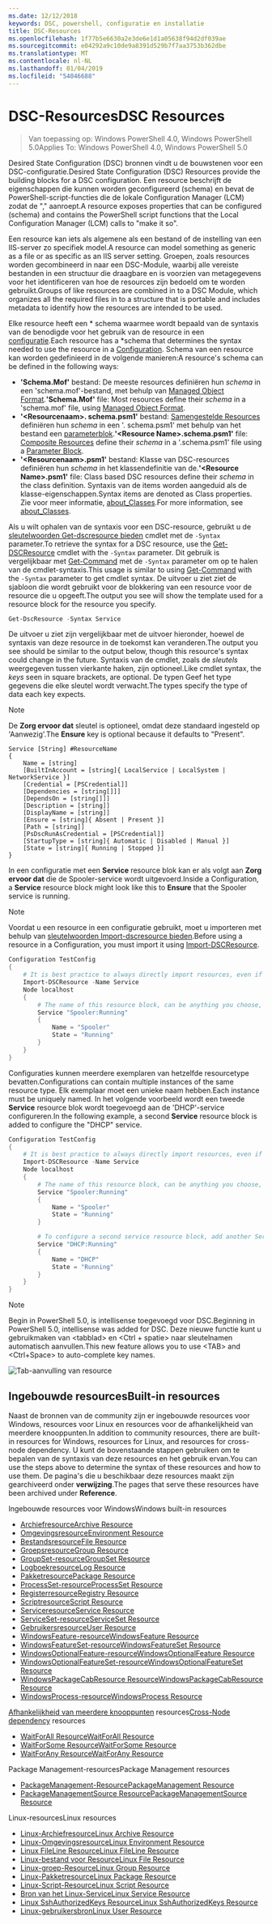 ```yaml
---
ms.date: 12/12/2018
keywords: DSC, powershell, configuratie en installatie
title: DSC-Resources
ms.openlocfilehash: 1f77b5e6630a2e3de6e1d1a05638f94d2df039ae
ms.sourcegitcommit: e04292a9c10de9a8391d529b7f7aa3753b362dbe
ms.translationtype: MT
ms.contentlocale: nl-NL
ms.lasthandoff: 01/04/2019
ms.locfileid: "54046688"
---
```

# <a name="dsc-resources"></a><span data-ttu-id="67d07-103">DSC-Resources</span><span class="sxs-lookup"><span data-stu-id="67d07-103">DSC Resources</span></span>

><span data-ttu-id="67d07-104">Van toepassing op: Windows PowerShell 4.0, Windows PowerShell 5.0</span><span class="sxs-lookup"><span data-stu-id="67d07-104">Applies To: Windows PowerShell 4.0, Windows PowerShell 5.0</span></span>

<span data-ttu-id="67d07-105">Desired State Configuration (DSC) bronnen vindt u de bouwstenen voor een DSC-configuratie.</span><span class="sxs-lookup"><span data-stu-id="67d07-105">Desired State Configuration (DSC) Resources provide the building blocks for a DSC configuration.</span></span> <span data-ttu-id="67d07-106">Een resource beschrijft de eigenschappen die kunnen worden geconfigureerd (schema) en bevat de PowerShell-script-functies die de lokale Configuration Manager (LCM) zodat de "," aanroept.</span><span class="sxs-lookup"><span data-stu-id="67d07-106">A resource exposes properties that can be configured (schema) and contains the PowerShell script functions that the Local Configuration Manager (LCM) calls to "make it so".</span></span>

<span data-ttu-id="67d07-107">Een resource kan iets als algemene als een bestand of de instelling van een IIS-server zo specifiek model.</span><span class="sxs-lookup"><span data-stu-id="67d07-107">A resource can model something as generic as a file or as specific as an IIS server setting.</span></span>  <span data-ttu-id="67d07-108">Groepen, zoals resources worden gecombineerd in naar een DSC-Module, waarbij alle vereiste bestanden in een structuur die draagbare en is voorzien van metagegevens voor het identificeren van hoe de resources zijn bedoeld om te worden gebruikt.</span><span class="sxs-lookup"><span data-stu-id="67d07-108">Groups of like resources are combined in to a DSC Module, which organizes all the required files in to a structure that is portable and includes metadata to identify how the resources are intended to be used.</span></span>

<span data-ttu-id="67d07-109">Elke resource heeft een \* schema waarmee wordt bepaald van de syntaxis van de benodigde voor het gebruik van de resource in een [configuratie](../configurations/configurations.md).</span><span class="sxs-lookup"><span data-stu-id="67d07-109">Each resource has a \*schema that determines the syntax needed to use the resource in a [Configuration](../configurations/configurations.md).</span></span> <span data-ttu-id="67d07-110">Schema van een resource kan worden gedefinieerd in de volgende manieren:</span><span class="sxs-lookup"><span data-stu-id="67d07-110">A resource's schema can be defined in the following ways:</span></span>

- <span data-ttu-id="67d07-111">**'Schema.Mof'** bestand: De meeste resources definiëren hun *schema* in een 'schema.mof'-bestand, met behulp van [Managed Object Format](/windows/desktop/wmisdk/managed-object-format--mof-).</span><span class="sxs-lookup"><span data-stu-id="67d07-111">**'Schema.Mof'** file: Most resources define their *schema* in a 'schema.mof' file, using [Managed Object Format](/windows/desktop/wmisdk/managed-object-format--mof-).</span></span>
- <span data-ttu-id="67d07-112">**'\<Resourcenaam\>. schema.psm1'** bestand: [Samengestelde Resources](../configurations/compositeConfigs.md) definiëren hun *schema* in een '<ResourceName>. schema.psm1' met behulp van het bestand een [parameterblok](/powershell/module/microsoft.powershell.core/about/about_functions?view=powershell-6#functions-with-parameters).</span><span class="sxs-lookup"><span data-stu-id="67d07-112">**'\<Resource Name\>.schema.psm1'** file: [Composite Resources](../configurations/compositeConfigs.md) define their *schema* in a '<ResourceName>.schema.psm1' file using a [Parameter Block](/powershell/module/microsoft.powershell.core/about/about_functions?view=powershell-6#functions-with-parameters).</span></span>
- <span data-ttu-id="67d07-113">**'\<Resourcenaam\>.psm1'** bestand: Klasse van DSC-resources definiëren hun *schema* in het klassendefinitie van de.</span><span class="sxs-lookup"><span data-stu-id="67d07-113">**'\<Resource Name\>.psm1'** file: Class based DSC resources define their *schema* in the class definition.</span></span> <span data-ttu-id="67d07-114">Syntaxis van de items worden aangeduid als de klasse-eigenschappen.</span><span class="sxs-lookup"><span data-stu-id="67d07-114">Syntax items are denoted as Class properties.</span></span> <span data-ttu-id="67d07-115">Zie voor meer informatie, [about_Classes](/powershell/module/psdesiredstateconfiguration/about/about_classes_and_dsc).</span><span class="sxs-lookup"><span data-stu-id="67d07-115">For more information, see [about_Classes](/powershell/module/psdesiredstateconfiguration/about/about_classes_and_dsc).</span></span>

<span data-ttu-id="67d07-116">Als u wilt ophalen van de syntaxis voor een DSC-resource, gebruikt u de [sleutelwoorden Get-dscresource bieden](/powershell/module/PSDesiredStateConfiguration/Get-DscResource) cmdlet met de `-Syntax` parameter.</span><span class="sxs-lookup"><span data-stu-id="67d07-116">To retrieve the syntax for a DSC resource, use the [Get-DSCResource](/powershell/module/PSDesiredStateConfiguration/Get-DscResource) cmdlet with the `-Syntax` parameter.</span></span> <span data-ttu-id="67d07-117">Dit gebruik is vergelijkbaar met [Get-Command](/powershell/module/microsoft.powershell.core/get-command) met de `-Syntax` parameter om op te halen van de cmdlet-syntaxis.</span><span class="sxs-lookup"><span data-stu-id="67d07-117">This usage is similar to using [Get-Command](/powershell/module/microsoft.powershell.core/get-command) with the `-Syntax` parameter to get cmdlet syntax.</span></span> <span data-ttu-id="67d07-118">De uitvoer u ziet ziet de sjabloon die wordt gebruikt voor de blokkering van een resource voor de resource die u opgeeft.</span><span class="sxs-lookup"><span data-stu-id="67d07-118">The output you see will show the template used for a resource block for the resource you specify.</span></span>

```powershell
Get-DscResource -Syntax Service
```

<span data-ttu-id="67d07-119">De uitvoer u ziet zijn vergelijkbaar met de uitvoer hieronder, hoewel de syntaxis van deze resource in de toekomst kan veranderen.</span><span class="sxs-lookup"><span data-stu-id="67d07-119">The output you see should be similar to the output below, though this resource's syntax could change in the future.</span></span> <span data-ttu-id="67d07-120">Syntaxis van de cmdlet, zoals de *sleutels* weergegeven tussen vierkante haken, zijn optioneel.</span><span class="sxs-lookup"><span data-stu-id="67d07-120">Like cmdlet syntax, the *keys* seen in square brackets, are optional.</span></span> <span data-ttu-id="67d07-121">De typen Geef het type gegevens die elke sleutel wordt verwacht.</span><span class="sxs-lookup"><span data-stu-id="67d07-121">The types specify the type of data each key expects.</span></span>

> [!NOTE]
> <span data-ttu-id="67d07-122">De **Zorg ervoor dat** sleutel is optioneel, omdat deze standaard ingesteld op 'Aanwezig'.</span><span class="sxs-lookup"><span data-stu-id="67d07-122">The **Ensure** key is optional because it defaults to "Present".</span></span>

```output
Service [String] #ResourceName
{
    Name = [string]
    [BuiltInAccount = [string]{ LocalService | LocalSystem | NetworkService }]
    [Credential = [PSCredential]]
    [Dependencies = [string[]]]
    [DependsOn = [string[]]]
    [Description = [string]]
    [DisplayName = [string]]
    [Ensure = [string]{ Absent | Present }]
    [Path = [string]]
    [PsDscRunAsCredential = [PSCredential]]
    [StartupType = [string]{ Automatic | Disabled | Manual }]
    [State = [string]{ Running | Stopped }]
}
```

<span data-ttu-id="67d07-123">In een configuratie met een **Service** resource blok kan er als volgt aan **Zorg ervoor dat** die de Spooler-service wordt uitgevoerd.</span><span class="sxs-lookup"><span data-stu-id="67d07-123">Inside a Configuration, a **Service** resource block might look like this to **Ensure** that the Spooler service is running.</span></span>

> [!NOTE]
> <span data-ttu-id="67d07-124">Voordat u een resource in een configuratie gebruikt, moet u importeren met behulp van [sleutelwoorden Import-dscresource bieden](../configurations/import-dscresource.md).</span><span class="sxs-lookup"><span data-stu-id="67d07-124">Before using a resource in a Configuration, you must import it using [Import-DSCResource](../configurations/import-dscresource.md).</span></span>

```powershell
Configuration TestConfig
{
    # It is best practice to always directly import resources, even if the resource is a built-in resource.
    Import-DSCResource -Name Service
    Node localhost
    {
        # The name of this resource block, can be anything you choose, as long as it is of type [String] as indicated by the schema.
        Service "Spooler:Running"
        {
            Name = "Spooler"
            State = "Running"
        }
    }
}
```

<span data-ttu-id="67d07-125">Configuraties kunnen meerdere exemplaren van hetzelfde resourcetype bevatten.</span><span class="sxs-lookup"><span data-stu-id="67d07-125">Configurations can contain multiple instances of the same resource type.</span></span> <span data-ttu-id="67d07-126">Elk exemplaar moet een unieke naam hebben.</span><span class="sxs-lookup"><span data-stu-id="67d07-126">Each instance must be uniquely named.</span></span> <span data-ttu-id="67d07-127">In het volgende voorbeeld wordt een tweede **Service** resource blok wordt toegevoegd aan de 'DHCP'-service configureren.</span><span class="sxs-lookup"><span data-stu-id="67d07-127">In the following example, a second **Service** resource block is added to configure the "DHCP" service.</span></span>

```powershell
Configuration TestConfig
{
    # It is best practice to always directly import resources, even if the resource is a built-in resource.
    Import-DSCResource -Name Service
    Node localhost
    {
        # The name of this resource block, can be anything you choose, as long as it is of type [String] as indicated by the schema.
        Service "Spooler:Running"
        {
            Name = "Spooler"
            State = "Running"
        }

        # To configure a second service resource block, add another Service resource block and use a unique name.
        Service "DHCP:Running"
        {
            Name = "DHCP"
            State = "Running"
        }
    }
}
```

> [!NOTE]
> <span data-ttu-id="67d07-128">Begin in PowerShell 5.0, is intellisense toegevoegd voor DSC.</span><span class="sxs-lookup"><span data-stu-id="67d07-128">Beginning in PowerShell 5.0, intellisense was added for DSC.</span></span> <span data-ttu-id="67d07-129">Deze nieuwe functie kunt u gebruikmaken van \<tabblad\> en \<Ctrl + spatie\> naar sleutelnamen automatisch aanvullen.</span><span class="sxs-lookup"><span data-stu-id="67d07-129">This new feature allows you to use \<TAB\> and \<Ctrl+Space\> to auto-complete key names.</span></span>

![Tab-aanvulling van resource](../media/resource-tabcompletion.png)

## <a name="built-in-resources"></a><span data-ttu-id="67d07-131">Ingebouwde resources</span><span class="sxs-lookup"><span data-stu-id="67d07-131">Built-in resources</span></span>

<span data-ttu-id="67d07-132">Naast de bronnen van de community zijn er ingebouwde resources voor Windows, resources voor Linux en resources voor de afhankelijkheid van meerdere knooppunten.</span><span class="sxs-lookup"><span data-stu-id="67d07-132">In addition to community resources, there are built-in resources for Windows, resources for Linux, and resources for cross-node dependency.</span></span> <span data-ttu-id="67d07-133">U kunt de bovenstaande stappen gebruiken om te bepalen van de syntaxis van deze resources en het gebruik ervan.</span><span class="sxs-lookup"><span data-stu-id="67d07-133">You can use the steps above to determine the syntax of these resources and how to use them.</span></span> <span data-ttu-id="67d07-134">De pagina's die u beschikbaar deze resources maakt zijn gearchiveerd onder **verwijzing**.</span><span class="sxs-lookup"><span data-stu-id="67d07-134">The pages that serve these resources have been archived under **Reference**.</span></span>

<span data-ttu-id="67d07-135">Ingebouwde resources voor Windows</span><span class="sxs-lookup"><span data-stu-id="67d07-135">Windows built-in resources</span></span>

* [<span data-ttu-id="67d07-136">Archiefresource</span><span class="sxs-lookup"><span data-stu-id="67d07-136">Archive Resource</span></span>](../reference/resources/windows/archiveResource.md)
* [<span data-ttu-id="67d07-137">Omgevingsresource</span><span class="sxs-lookup"><span data-stu-id="67d07-137">Environment Resource</span></span>](../reference/resources/windows/environmentResource.md)
* [<span data-ttu-id="67d07-138">Bestandsresource</span><span class="sxs-lookup"><span data-stu-id="67d07-138">File Resource</span></span>](../reference/resources/windows/fileResource.md)
* [<span data-ttu-id="67d07-139">Groepsresource</span><span class="sxs-lookup"><span data-stu-id="67d07-139">Group Resource</span></span>](../reference/resources/windows/groupResource.md)
* [<span data-ttu-id="67d07-140">GroupSet-resource</span><span class="sxs-lookup"><span data-stu-id="67d07-140">GroupSet Resource</span></span>](../reference/resources/windows/groupSetResource.md)
* [<span data-ttu-id="67d07-141">Logboekresource</span><span class="sxs-lookup"><span data-stu-id="67d07-141">Log Resource</span></span>](../reference/resources/windows/logResource.md)
* [<span data-ttu-id="67d07-142">Pakketresource</span><span class="sxs-lookup"><span data-stu-id="67d07-142">Package Resource</span></span>](../reference/resources/windows/packageResource.md)
* [<span data-ttu-id="67d07-143">ProcessSet-resource</span><span class="sxs-lookup"><span data-stu-id="67d07-143">ProcessSet Resource</span></span>](../reference/resources/windows/ProcessSetResource.md)
* [<span data-ttu-id="67d07-144">Registerresource</span><span class="sxs-lookup"><span data-stu-id="67d07-144">Registry Resource</span></span>](../reference/resources/windows/registryResource.md)
* [<span data-ttu-id="67d07-145">Scriptresource</span><span class="sxs-lookup"><span data-stu-id="67d07-145">Script Resource</span></span>](../reference/resources/windows/scriptResource.md)
* [<span data-ttu-id="67d07-146">Serviceresource</span><span class="sxs-lookup"><span data-stu-id="67d07-146">Service Resource</span></span>](../reference/resources/windows/serviceResource.md)
* [<span data-ttu-id="67d07-147">ServiceSet-resource</span><span class="sxs-lookup"><span data-stu-id="67d07-147">ServiceSet Resource</span></span>](../reference/resources/windows/serviceSetResource.md)
* [<span data-ttu-id="67d07-148">Gebruikersresource</span><span class="sxs-lookup"><span data-stu-id="67d07-148">User Resource</span></span>](../reference/resources/windows/userResource.md)
* [<span data-ttu-id="67d07-149">WindowsFeature-resource</span><span class="sxs-lookup"><span data-stu-id="67d07-149">WindowsFeature Resource</span></span>](../reference/resources/windows/windowsFeatureResource.md)
* [<span data-ttu-id="67d07-150">WindowsFeatureSet-resource</span><span class="sxs-lookup"><span data-stu-id="67d07-150">WindowsFeatureSet Resource</span></span>](../reference/resources/windows/windowsFeatureSetResource.md)
* [<span data-ttu-id="67d07-151">WindowsOptionalFeature-resource</span><span class="sxs-lookup"><span data-stu-id="67d07-151">WindowsOptionalFeature Resource</span></span>](../reference/resources/windows/windowsOptionalFeatureResource.md)
* [<span data-ttu-id="67d07-152">WindowsOptionalFeatureSet-resource</span><span class="sxs-lookup"><span data-stu-id="67d07-152">WindowsOptionalFeatureSet Resource</span></span>](../reference/resources/windows/windowsOptionalFeatureSetResource.md)
* [<span data-ttu-id="67d07-153">WindowsPackageCabResource Resource</span><span class="sxs-lookup"><span data-stu-id="67d07-153">WindowsPackageCabResource Resource</span></span>](../reference/resources/windows/windowsPackageCabResource.md)
* [<span data-ttu-id="67d07-154">WindowsProcess-resource</span><span class="sxs-lookup"><span data-stu-id="67d07-154">WindowsProcess Resource</span></span>](../reference/resources/windows/windowsProcessResource.md)

<span data-ttu-id="67d07-155">[Afhankelijkheid van meerdere knooppunten](../configurations/crossNodeDependencies.md) resources</span><span class="sxs-lookup"><span data-stu-id="67d07-155">[Cross-Node dependency](../configurations/crossNodeDependencies.md) resources</span></span>

* [<span data-ttu-id="67d07-156">WaitForAll Resource</span><span class="sxs-lookup"><span data-stu-id="67d07-156">WaitForAll Resource</span></span>](../reference/resources/windows/waitForAllResource.md)
* [<span data-ttu-id="67d07-157">WaitForSome Resource</span><span class="sxs-lookup"><span data-stu-id="67d07-157">WaitForSome Resource</span></span>](../reference/resources/windows/waitForSomeResource.md)
* [<span data-ttu-id="67d07-158">WaitForAny Resource</span><span class="sxs-lookup"><span data-stu-id="67d07-158">WaitForAny Resource</span></span>](../reference/resources/windows/waitForAnyResource.md)

<span data-ttu-id="67d07-159">Package Management-resources</span><span class="sxs-lookup"><span data-stu-id="67d07-159">Package Management resources</span></span>

* [<span data-ttu-id="67d07-160">PackageManagement-Resource</span><span class="sxs-lookup"><span data-stu-id="67d07-160">PackageManagement Resource</span></span>](../reference/resources/packagemanagement/PackageManagementDscResource.md)
* [<span data-ttu-id="67d07-161">PackageManagementSource Resource</span><span class="sxs-lookup"><span data-stu-id="67d07-161">PackageManagementSource Resource</span></span>](../reference/resources/packagemanagement/PackageManagementSourceDscResource.md)

<span data-ttu-id="67d07-162">Linux-resources</span><span class="sxs-lookup"><span data-stu-id="67d07-162">Linux resources</span></span>

* [<span data-ttu-id="67d07-163">Linux-Archiefresource</span><span class="sxs-lookup"><span data-stu-id="67d07-163">Linux Archive Resource</span></span>](../reference/resources/linux/lnxArchiveResource.md)
* [<span data-ttu-id="67d07-164">Linux-Omgevingsresource</span><span class="sxs-lookup"><span data-stu-id="67d07-164">Linux Environment Resource</span></span>](../reference/resources/linux/lnxEnvironmentResource.md)
* [<span data-ttu-id="67d07-165">Linux FileLine Resource</span><span class="sxs-lookup"><span data-stu-id="67d07-165">Linux FileLine Resource</span></span>](../reference/resources/linux/lnxFileLineResource.md)
* [<span data-ttu-id="67d07-166">Linux-bestand voor Resource</span><span class="sxs-lookup"><span data-stu-id="67d07-166">Linux File Resource</span></span>](../reference/resources/linux/lnxFileResource.md)
* [<span data-ttu-id="67d07-167">Linux-groep-Resource</span><span class="sxs-lookup"><span data-stu-id="67d07-167">Linux Group Resource</span></span>](../reference/resources/linux/lnxGroupResource.md)
* [<span data-ttu-id="67d07-168">Linux-Pakketresource</span><span class="sxs-lookup"><span data-stu-id="67d07-168">Linux Package Resource</span></span>](../reference/resources/linux/lnxPackageResource.md)
* [<span data-ttu-id="67d07-169">Linux-Script-Resource</span><span class="sxs-lookup"><span data-stu-id="67d07-169">Linux Script Resource</span></span>](../reference/resources/linux/lnxScriptResource.md)
* [<span data-ttu-id="67d07-170">Bron van het Linux-Service</span><span class="sxs-lookup"><span data-stu-id="67d07-170">Linux Service Resource</span></span>](../reference/resources/linux/lnxServiceResource.md)
* [<span data-ttu-id="67d07-171">Linux SshAuthorizedKeys Resource</span><span class="sxs-lookup"><span data-stu-id="67d07-171">Linux SshAuthorizedKeys Resource</span></span>](../reference/resources/linux/lnxSshAuthorizedKeysResource.md)
* [<span data-ttu-id="67d07-172">Linux-gebruikersbron</span><span class="sxs-lookup"><span data-stu-id="67d07-172">Linux User Resource</span></span>](../reference/resources/linux/lnxUserResource.md)
